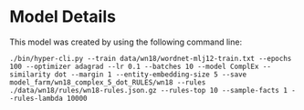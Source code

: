 
# Model Details

This model was created by using the following command line:

```
./bin/hyper-cli.py --train data/wn18/wordnet-mlj12-train.txt --epochs 100 --optimizer adagrad --lr 0.1 --batches 10 --model ComplEx --similarity dot --margin 1 --entity-embedding-size 5 --save model_farm/wn18_complex_5_dot_RULES/wn18 --rules ./data/wn18/rules/wn18-rules.json.gz --rules-top 10 --sample-facts 1 --rules-lambda 10000
```
        